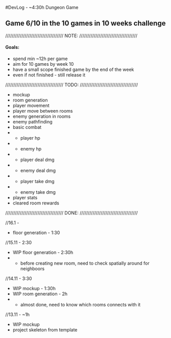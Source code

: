 #DevLog - ~4:30h
Dungeon Game

## Game 6/10 in the 10 games in 10 weeks challenge
////////////////////////////////////
              NOTE:
////////////////////////////////////
#### Goals:
- spend min ~12h per game
- aim for 10 games by week 10 
- have a small scope finished game by the end of the week
- even if not finished - still release it

////////////////////////////////////
              TODO:
////////////////////////////////////

- mockup
- room generation
- player movement
- player move between rooms
- enemy generation in rooms
- enemy pathfinding
- basic combat
- - player hp
- - enemy hp
- - player deal dmg
- - enemy deal dmg
- - player take dmg
- - enemy take dmg
- player stats
- cleared room rewards


////////////////////////////////////
              DONE:
////////////////////////////////////

//16.1 -
- floor generation - 1:30

//15.11 - 2:30
- WIP floor generation - 2:30h
- - before creating new room, need to check spatially around for neighboors

//14.11 - 3:30
- WIP mockup - 1:30h
- WIP room generation - 2h
- - almost done, need to know which rooms connects with it

//13.11 - ~1h
- WIP mockup
- project skeleton from template
